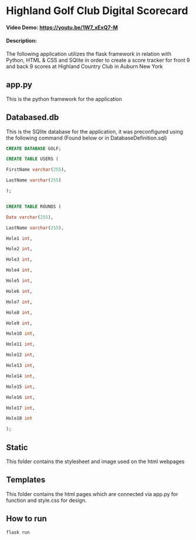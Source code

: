 # Highland Golf Club Digital Scorecard
#### Video Demo: https://youtu.be/1W7_xExQ7-M
#### Description:
The following application utilizes the flask framework in relation with Python, HTML & CSS and SQlite in order to create a score tracker for front 9 and back 9 scores at Highland Country Club in Auburn New York

## app.py
This is the python framework for the application

## Databased.db
This is the SQlite database for the application, it was preconfigured using the following command (Found below or in DatabaseDefinition.sql)
```SQL
CREATE DATABASE GOLF;

CREATE TABLE USERS (

FirstName varchar(255),

LastName varchar(255)

);


CREATE TABLE ROUNDS (

Date varchar(255),

LastName varchar(255),

Hole1 int,

Hole2 int,

Hole3 int,

Hole4 int,

Hole5 int,

Hole6 int,

Hole7 int,

Hole8 int,

Hole9 int,

Hole10 int,

Hole11 int,

Hole12 int,

Hole13 int,

Hole14 int,

Hole15 int,

Hole16 int,

Hole17 int,

Hole18 int

);
```
## Static
This folder contains the stylesheet and image used on the html webpages

## Templates
This folder contains the html pages which are connected via app.py for function and style.css for design.

## How to run
```
flask run
```
